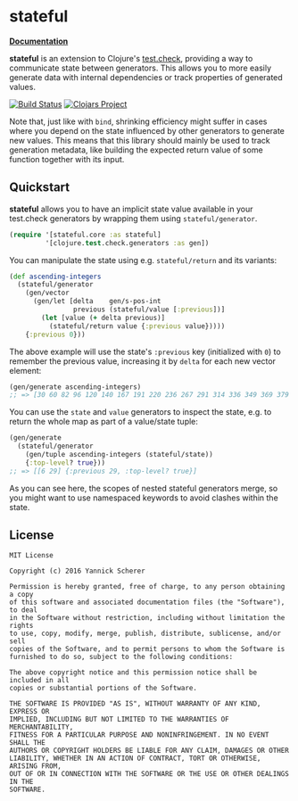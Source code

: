 # stateful

__[Documentation](https://xsc.github.io/stateful/)__

__stateful__ is an extension to Clojure's [test.check][test-check], providing a
way to communicate state between generators. This allows you to more easily
generate data with internal dependencies or track properties of generated
values.

[![Build Status](https://travis-ci.org/xsc/stateful.svg?branch=master)](https://travis-ci.org/xsc/stateful)
[![Clojars Project](https://img.shields.io/clojars/v/xsc/stateful.svg)](https://clojars.org/xsc/stateful)

Note that, just like with `bind`, shrinking efficiency might suffer in cases
where you depend on the state influenced by other generators to generate new
values. This means that this library should mainly be used to track generation
metadata, like building the expected return value of some function together with
its input.

[test-check]: https://github.com/clojure/test.check

## Quickstart

__stateful__ allows you to have an implicit state value available in your
test.check generators by wrapping them using `stateful/generator`.

```clojure
(require '[stateful.core :as stateful]
         '[clojure.test.check.generators :as gen])
```

You can manipulate the state using e.g. `stateful/return` and its variants:

```clojure
(def ascending-integers
  (stateful/generator
    (gen/vector
      (gen/let [delta    gen/s-pos-int
                previous (stateful/value [:previous])]
        (let [value (+ delta previous)]
          (stateful/return value {:previous value}))))
    {:previous 0}))
```

The above example will use the state's `:previous` key (initialized with `0`) to
remember the previous value, increasing it by `delta` for each new vector
element:

```clojure
(gen/generate ascending-integers)
;; => [30 60 82 96 120 140 167 191 220 236 267 291 314 336 349 369 379 392]
```

You can use the `state` and `value` generators to inspect the state, e.g. to
return the whole map as part of a value/state tuple:

```clojure
(gen/generate
  (stateful/generator
    (gen/tuple ascending-integers (stateful/state))
    {:top-level? true}))
;; => [[6 29] {:previous 29, :top-level? true}]
```

As you can see here, the scopes of nested stateful generators merge, so you
might want to use namespaced keywords to avoid clashes within the state.

## License

```
MIT License

Copyright (c) 2016 Yannick Scherer

Permission is hereby granted, free of charge, to any person obtaining a copy
of this software and associated documentation files (the "Software"), to deal
in the Software without restriction, including without limitation the rights
to use, copy, modify, merge, publish, distribute, sublicense, and/or sell
copies of the Software, and to permit persons to whom the Software is
furnished to do so, subject to the following conditions:

The above copyright notice and this permission notice shall be included in all
copies or substantial portions of the Software.

THE SOFTWARE IS PROVIDED "AS IS", WITHOUT WARRANTY OF ANY KIND, EXPRESS OR
IMPLIED, INCLUDING BUT NOT LIMITED TO THE WARRANTIES OF MERCHANTABILITY,
FITNESS FOR A PARTICULAR PURPOSE AND NONINFRINGEMENT. IN NO EVENT SHALL THE
AUTHORS OR COPYRIGHT HOLDERS BE LIABLE FOR ANY CLAIM, DAMAGES OR OTHER
LIABILITY, WHETHER IN AN ACTION OF CONTRACT, TORT OR OTHERWISE, ARISING FROM,
OUT OF OR IN CONNECTION WITH THE SOFTWARE OR THE USE OR OTHER DEALINGS IN THE
SOFTWARE.
```
